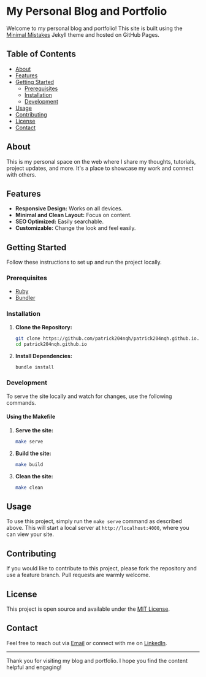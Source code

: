 # My Personal Blog and Portfolio

Welcome to my personal blog and portfolio! This site is built using the [Minimal Mistakes](https://github.com/mmistakes/minimal-mistakes) Jekyll theme and hosted on GitHub Pages.

## Table of Contents

- [About](#about)
- [Features](#features)
- [Getting Started](#getting-started)
  - [Prerequisites](#prerequisites)
  - [Installation](#installation)
  - [Development](#development)
- [Usage](#usage)
- [Contributing](#contributing)
- [License](#license)
- [Contact](#contact)

## About

This is my personal space on the web where I share my thoughts, tutorials, project updates, and more. It's a place to showcase my work and connect with others.

## Features

- **Responsive Design:** Works on all devices.
- **Minimal and Clean Layout:** Focus on content.
- **SEO Optimized:** Easily searchable.
- **Customizable:** Change the look and feel easily.

## Getting Started

Follow these instructions to set up and run the project locally.

### Prerequisites

- [Ruby](https://www.ruby-lang.org/en/documentation/installation/)
- [Bundler](https://bundler.io/)

### Installation

1. **Clone the Repository:**
   ```sh
   git clone https://github.com/patrick204nqh/patrick204nqh.github.io.git
   cd patrick204nqh.github.io
   ```

2. **Install Dependencies:**
   ```sh
   bundle install
   ```

### Development

To serve the site locally and watch for changes, use the following commands.

#### Using the Makefile

1. **Serve the site:**
   ```sh
   make serve
   ```

2. **Build the site:**
   ```sh
   make build
   ```

3. **Clean the site:**
   ```sh
   make clean
   ```

## Usage

To use this project, simply run the `make serve` command as described above. This will start a local server at `http://localhost:4000`, where you can view your site.

## Contributing

If you would like to contribute to this project, please fork the repository and use a feature branch. Pull requests are warmly welcome.

## License

This project is open source and available under the [MIT License](LICENSE).

## Contact

Feel free to reach out via [Email](mailto:patrick204nqh@outlook.com) or connect with me on [LinkedIn](https://www.linkedin.com/in/patrick204nqh).

---

Thank you for visiting my blog and portfolio. I hope you find the content helpful and engaging!
